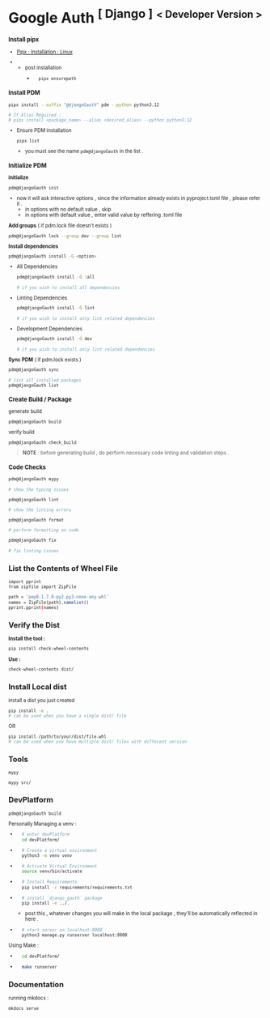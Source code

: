 # Google Auth <sup>[ Django ]</sup> <sup><small><b>< Developer Version ></b><small></sup>


### Install pipx

- [Pipx : Installation : Linux](https://docs.google.com/document/d/16jzSA98KBekGqaVJDZtr_7mC_CooHe49byiYcvixW0g/edit?tab=t.0#heading=h.ymbho9y6133c)


- - post installation
    - ```sh
        pipx ensurepath
        ```

### Install PDM

```sh
pipx install --suffix "@djangoGauth" pdm --python python3.12

# If Alias Required :
# pipx install <package_name> --alias <desired_alias> --python python3.12
```

- Ensure PDM installation
    ```sh
    pipx list
    ```
    - you must see the name `pdm@djangoGauth` in the list .

### Initialize PDM

**initialize** 
```sh
pdm@djangoGauth init
```
- now it will ask interactive options , since the information already exists in pyproject.toml file , please refer it .
    - in options with no default value , skip
    - in options with default value , enter valid value by reffering .toml file


**Add groups** ( if pdm.lock file doesn't exists )
```sh
pdm@djangoGauth lock --group dev --group lint
```

**Install dependencies**
```sh
pdm@djangoGauth install -G <option>
```

- All Dependencies
    ```sh
    pdm@djangoGauth install -G :all

    # if you wish to install all dependencies
    ```

- Linting Dependencies
    ```sh
    pdm@djangoGauth install -G lint

    # if you wish to install only lint related dependencies
    ```

- Development Dependencies
    ```sh
    pdm@djangoGauth install -G dev

    # if you wish to install only lint related dependencies
    ```

**Sync PDM** ( if pdm.lock exists )
```sh
pdm@djangoGauth sync
```

```sh
# list all installed packages
pdm@djangoGauth list
```

### Create Build / Package

generate build
```sh
pdm@djangoGauth build
```

verify build
```sh
pdm@djangoGauth check_build
```

> **NOTE** : before generating build , do perform necessary code linting and validation steps .


### Code Checks

```sh
pdm@djangoGauth mypy

# show the typing issues
```

```sh
pdm@djangoGauth lint

# show the linting errors
```

```sh
pdm@djangoGauth format

# perform formatting on code
```

```sh
pdm@djangoGauth fix

# fix linting issues 
```

## List the Contents of Wheel File
```sh
import pprint
from zipfile import ZipFile

path = 'pep8-1.7.0-py2.py3-none-any.whl'
names = ZipFile(path).namelist()
pprint.pprint(names)
```

## Verify the Dist

**Install the tool :**
```sh
pip install check-wheel-contents
```

**Use :**
```sh
check-wheel-contents dist/
```

## Install Local dist
install a dist you just created

```sh
pip install -e .
# can be used when you have a single dist/ file
```
OR
```sh
pip install /path/to/your/dist/file.whl
# can be used when you have multiple dist/ files with different version
```

## Tools

`mypy`
```sh
mypy src/
```

## DevPlatform


```sh
pdm@djangoGauth build
```

Personally Managing a venv :

- ```sh
    # enter devPlatform
    cd devPlatform/
    ```

- ```sh
    # Create a virtual environment 
    python3 -m venv venv
    ```

- ```sh
    # Activate Virtual Environment
    source venv/bin/activate
    ```

- ```sh
    # Install Requirements
    pip install -r requirements/requirements.txt
    ```

- ```sh
    # install `django_gauth` package
    pip install -e ../.
    ```
    - post this , whatever changes you will make in the local package , they'll be automatically reflected in here .

- ```sh
    # start server on localhost:8000
    python3 manage.py runserver localhost:8000
    ```

Using Make :

- ```sh
    cd devPlatform/
    ```

- ```sh
    make runserver
    ```

## Documentation

running mkdocs :

```sh
mkdocs serve
```
